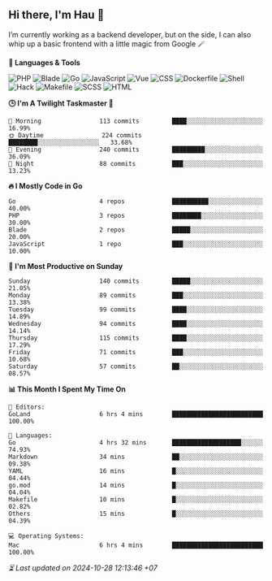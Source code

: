 ## Hi there, I'm Hau 👋
I’m currently working as a backend developer, but on the side, I can also whip up a basic frontend with a little magic from Google 🪄

<!--START_SECTION:readme-stats-->
**💬 Languages & Tools**

![PHP](https://img.shields.io/badge/PHP-64.04%25-4F5D95?&logo=PHP&labelColor=151b23)
![Blade](https://img.shields.io/badge/Blade-25.85%25-f7523f?&logo=Blade&labelColor=151b23)
![Go](https://img.shields.io/badge/Go-05.89%25-00ADD8?&logo=Go&labelColor=151b23)
![JavaScript](https://img.shields.io/badge/JavaScript-02.36%25-f1e05a?&logo=JavaScript&labelColor=151b23)
![Vue](https://img.shields.io/badge/Vue-01.19%25-41b883?&logo=Vue&labelColor=151b23)
![CSS](https://img.shields.io/badge/CSS-00.29%25-563d7c?&logo=CSS&labelColor=151b23)
![Dockerfile](https://img.shields.io/badge/Dockerfile-00.12%25-384d54?&logo=Dockerfile&labelColor=151b23)
![Shell](https://img.shields.io/badge/Shell-00.09%25-89e051?&logo=Shell&labelColor=151b23)
![Hack](https://img.shields.io/badge/Hack-00.07%25-878787?&logo=Hack&labelColor=151b23)
![Makefile](https://img.shields.io/badge/Makefile-00.06%25-427819?&logo=Makefile&labelColor=151b23)
![SCSS](https://img.shields.io/badge/SCSS-00.02%25-c6538c?&logo=SCSS&labelColor=151b23)
![HTML](https://img.shields.io/badge/HTML-00.01%25-e34c26?&logo=HTML&labelColor=151b23)


**🕒 I'm A Twilight Taskmaster 🌆**

```text
🌅 Morning                113 commits         ████░░░░░░░░░░░░░░░░░░░░░   16.99%
🌞 Daytime                224 commits         ████████░░░░░░░░░░░░░░░░░   33.68%
🌆 Evening                240 commits         █████████░░░░░░░░░░░░░░░░   36.09%
🌙 Night                  88 commits          ███░░░░░░░░░░░░░░░░░░░░░░   13.23%
```

**🔥 I Mostly Code in Go**

```text
Go                       4 repos             ██████████░░░░░░░░░░░░░░░   40.00%
PHP                      3 repos             ████████░░░░░░░░░░░░░░░░░   30.00%
Blade                    2 repos             █████░░░░░░░░░░░░░░░░░░░░   20.00%
JavaScript               1 repo              ███░░░░░░░░░░░░░░░░░░░░░░   10.00%
```

**📅 I'm Most Productive on Sunday**

```text
Sunday                   140 commits         █████░░░░░░░░░░░░░░░░░░░░   21.05%
Monday                   89 commits          ███░░░░░░░░░░░░░░░░░░░░░░   13.38%
Tuesday                  99 commits          ████░░░░░░░░░░░░░░░░░░░░░   14.89%
Wednesday                94 commits          ████░░░░░░░░░░░░░░░░░░░░░   14.14%
Thursday                 115 commits         ████░░░░░░░░░░░░░░░░░░░░░   17.29%
Friday                   71 commits          ███░░░░░░░░░░░░░░░░░░░░░░   10.68%
Saturday                 57 commits          ██░░░░░░░░░░░░░░░░░░░░░░░   08.57%
```

**📊 This Month I Spent My Time On**

```text
📝 Editors:
GoLand                   6 hrs 4 mins        █████████████████████████   100.00%

💬 Languages:
Go                       4 hrs 32 mins       ███████████████████░░░░░░   74.93%
Markdown                 34 mins             ██░░░░░░░░░░░░░░░░░░░░░░░   09.38%
YAML                     16 mins             █░░░░░░░░░░░░░░░░░░░░░░░░   04.44%
go.mod                   14 mins             █░░░░░░░░░░░░░░░░░░░░░░░░   04.04%
Makefile                 10 mins             █░░░░░░░░░░░░░░░░░░░░░░░░   02.82%
Others                   15 mins             █░░░░░░░░░░░░░░░░░░░░░░░░   04.39%

💻 Operating Systems:
Mac                      6 hrs 4 mins        █████████████████████████   100.00%
```



*⏳ Last updated on 2024-10-28 12:13:46 +07*
<!--END_SECTION:readme-stats-->
